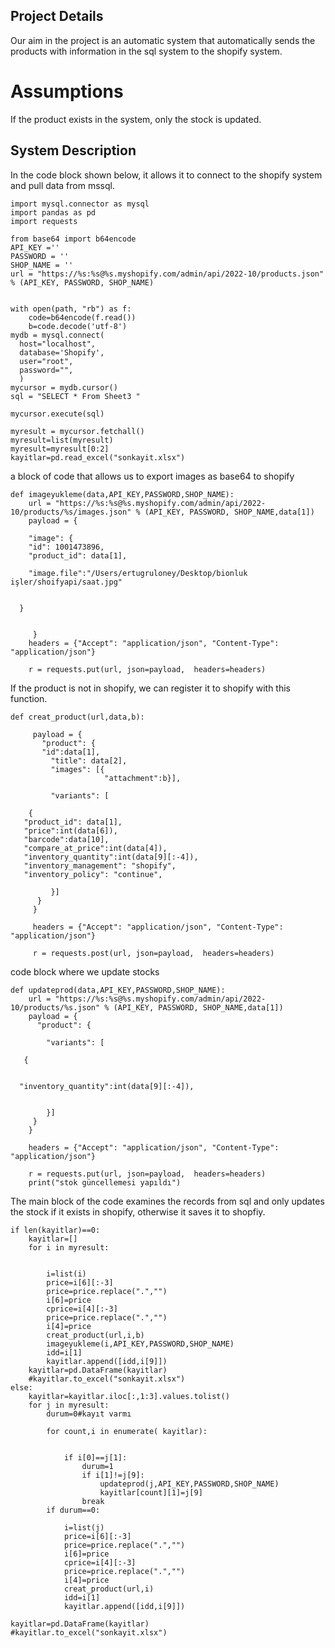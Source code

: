 ## Project Details

Our aim in the project is an automatic system that automatically sends the products with information in the sql system to the shopify system.
# Assumptions
If the product exists in the system, only the stock is updated.

## System Description

In the code block shown below, it allows it to connect to the shopify system and pull data from mssql.

```
import mysql.connector as mysql
import pandas as pd
import requests

from base64 import b64encode
API_KEY =''
PASSWORD = ''
SHOP_NAME = ''
url = "https://%s:%s@%s.myshopify.com/admin/api/2022-10/products.json" % (API_KEY, PASSWORD, SHOP_NAME)


with open(path, "rb") as f:
    code=b64encode(f.read())
    b=code.decode('utf-8')
mydb = mysql.connect(
  host="localhost",
  database='Shopify',
  user="root",
  password="",
  )
mycursor = mydb.cursor()
sql = "SELECT * From Sheet3 "

mycursor.execute(sql)

myresult = mycursor.fetchall()
myresult=list(myresult)
myresult=myresult[0:2]
kayitlar=pd.read_excel("sonkayit.xlsx")
```

a block of code that allows us to export images as base64 to shopify

```
def imageyukleme(data,API_KEY,PASSWORD,SHOP_NAME):
    url = "https://%s:%s@%s.myshopify.com/admin/api/2022-10/products/%s/images.json" % (API_KEY, PASSWORD, SHOP_NAME,data[1])
    payload = {
        
    "image": {
    "id": 1001473896,
    "product_id": data[1],
    
    "image.file":"/Users/ertugruloney/Desktop/bionluk işler/shoifyapi/saat.jpg"
    
   
  }


     }
    headers = {"Accept": "application/json", "Content-Type": "application/json"}

    r = requests.put(url, json=payload,  headers=headers)
 ```   

If the product is not in shopify, we can register it to shopify with this function.

 ``` 
 def creat_product(url,data,b):

      payload = {
        "product": {
        "id":data[1],
          "title": data[2],
          "images": [{  
                      "attachment":b}],

          "variants": [
              
     {
  	"product_id": data[1],   
    "price":int(data[6]),
    "barcode":data[10],
  	"compare_at_price":int(data[4]),
    "inventory_quantity":int(data[9][:-4]),
    "inventory_management": "shopify",
    "inventory_policy": "continue",
      
          }]
       }
      }

      headers = {"Accept": "application/json", "Content-Type": "application/json"}

      r = requests.post(url, json=payload,  headers=headers)
``` 

code block where we update stocks

``` 
def updateprod(data,API_KEY,PASSWORD,SHOP_NAME):
    url = "https://%s:%s@%s.myshopify.com/admin/api/2022-10/products/%s.json" % (API_KEY, PASSWORD, SHOP_NAME,data[1])
    payload = {
      "product": {

        "variants": [
            
   {
	

  "inventory_quantity":int(data[9][:-4]),

    
        }]
     }
    }
    
    headers = {"Accept": "application/json", "Content-Type": "application/json"}

    r = requests.put(url, json=payload,  headers=headers)
    print("stok güncellemesi yapıldı")

``` 

The main block of the code examines the records from sql and only updates the stock if it exists in shopify, otherwise it saves it to shopfiy.

``` 
if len(kayitlar)==0:
    kayitlar=[]
    for i in myresult:
        

        i=list(i)
        price=i[6][:-3]
        price=price.replace(".","")
        i[6]=price
        cprice=i[4][:-3]
        price=price.replace(".","")
        i[4]=price
        creat_product(url,i,b)
        imageyukleme(i,API_KEY,PASSWORD,SHOP_NAME)
        idd=i[1]
        kayitlar.append([idd,i[9]])
    kayitlar=pd.DataFrame(kayitlar)
    #kayitlar.to_excel("sonkayit.xlsx")
else:
    kayitlar=kayitlar.iloc[:,1:3].values.tolist()
    for j in myresult:
        durum=0#kayıt varmı
      
        for count,i in enumerate( kayitlar):
            
       
            if i[0]==j[1]:
                durum=1
                if i[1]!=j[9]:
                    updateprod(j,API_KEY,PASSWORD,SHOP_NAME)
                    kayitlar[count][1]=j[9]
                break
        if durum==0:
            
            i=list(j)
            price=i[6][:-3]
            price=price.replace(".","")
            i[6]=price
            cprice=i[4][:-3]
            price=price.replace(".","")
            i[4]=price
            creat_product(url,i)
            idd=i[1]
            kayitlar.append([idd,i[9]])
            
kayitlar=pd.DataFrame(kayitlar)
#kayitlar.to_excel("sonkayit.xlsx")
``` 
